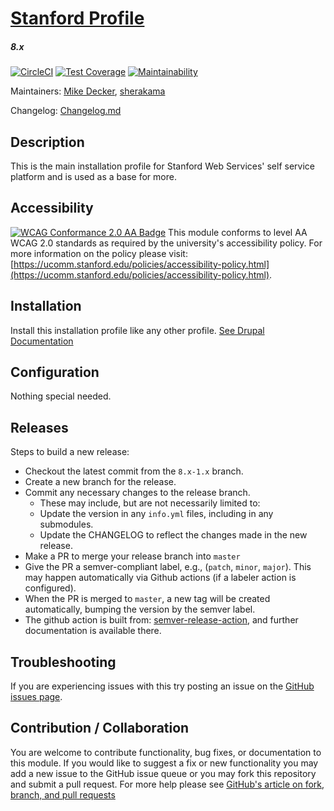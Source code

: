 # [Stanford Profile](https://github.com/SU-SWS/caw_profile)
##### 8.x
[![CircleCI](https://circleci.com/gh/SU-SWS/caw_profile.svg?style=svg)](https://circleci.com/gh/SU-SWS/caw_profile)
[![Test Coverage](https://api.codeclimate.com/v1/badges/9e16872314a79186f4fe/test_coverage)](https://codeclimate.com/github/SU-SWS/caw_profile/test_coverage)
[![Maintainability](https://api.codeclimate.com/v1/badges/9e16872314a79186f4fe/maintainability)](https://codeclimate.com/github/SU-SWS/caw_profile/maintainability)

Maintainers: [Mike Decker](https://github.com/pookmish), [sherakama](https://github.com/sherakama)

Changelog: [Changelog.md](CHANGELOG.md)

Description
---

This is the main installation profile for Stanford Web Services' self service platform and is used as a base for more.

Accessibility
---
[![WCAG Conformance 2.0 AA Badge](https://www.w3.org/WAI/wcag2AA-blue.png)](https://www.w3.org/TR/WCAG20/)
This module conforms to level AA WCAG 2.0 standards as required by the university's accessibility policy. For more information on the policy please visit: [https://ucomm.stanford.edu/policies/accessibility-policy.html](https://ucomm.stanford.edu/policies/accessibility-policy.html).

Installation
---

Install this installation profile like any other profile. [See Drupal Documentation](https://www.drupal.org/docs/7/install/using-an-installation-profile)

Configuration
---

Nothing special needed.

Releases
---

Steps to build a new release:
- Checkout the latest commit from the `8.x-1.x` branch.
- Create a new branch for the release.
- Commit any necessary changes to the release branch.
  -  These may include, but are not necessarily limited to:
    - Update the version in any `info.yml` files, including in any submodules.
    - Update the CHANGELOG to reflect the changes made in the new release.
- Make a PR to merge your release branch into `master`
- Give the PR a semver-compliant label, e.g., (`patch`, `minor`, `major`).  This may happen automatically via Github actions (if a labeler action is configured).
- When the PR is merged to `master`, a new tag will be created automatically, bumping the version by the semver label.
- The github action is built from: [semver-release-action](https://github.com/K-Phoen/semver-release-action), and further documentation is available there.


Troubleshooting
---

If you are experiencing issues with this try posting an issue on the [GitHub issues page](https://github.com/SU-SWS/caw_profile/issues).

Contribution / Collaboration
---

You are welcome to contribute functionality, bug fixes, or documentation to this module. If you would like to suggest a fix or new functionality you may add a new issue to the GitHub issue queue or you may fork this repository and submit a pull request. For more help please see [GitHub's article on fork, branch, and pull requests](https://help.github.com/articles/using-pull-requests)
